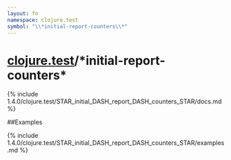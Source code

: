 ```yaml
---
layout: fn
namespace: clojure.test
symbol: "\\*initial-report-counters\\*"
---
```


# [clojure.test](../)/\*initial-report-counters\*

{% include 1.4.0/clojure.test/STAR_initial_DASH_report_DASH_counters_STAR/docs.md %}

##Examples

{% include 1.4.0/clojure.test/STAR_initial_DASH_report_DASH_counters_STAR/examples.md %}

